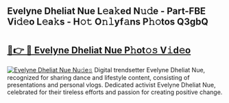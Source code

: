 ## Evelyne Dheliat Nue L𝚎a𝚔ed N𝚞𝚍e - Part-FBE Vi𝚍𝚎o L𝚎a𝚔s - H𝚘𝚝 O𝚗𝚕yf𝚊ns P𝚑𝚘tos Q3gbQ

# <h2><a href="http://kf7voyn.oniu.top/?m=Evelyne+Dheliat+Nue">🔗👉 🔴 Evelyne Dheliat Nue P𝚑ot𝚘𝚜 V𝚒d𝚎o</a></h2>

[![Evelyne Dheliat Nue Nu𝚍e𝚜](https://i.imgur.com/0qMVB7G.gif)](http://kf7voyn.oniu.top/?m=Evelyne+Dheliat+Nue)
Digital trendsetter Evelyne Dheliat Nue, recognized for sharing dance and lifestyle content, consisting of presentations and personal vlogs. Dedicated activist Evelyne Dheliat Nue, celebrated for their tireless efforts and passion for creating positive change.  

